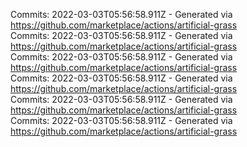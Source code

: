 Commits: 2022-03-03T05:56:58.911Z - Generated via https://github.com/marketplace/actions/artificial-grass
<br>
Commits: 2022-03-03T05:56:58.911Z - Generated via https://github.com/marketplace/actions/artificial-grass
<br>
Commits: 2022-03-03T05:56:58.911Z - Generated via https://github.com/marketplace/actions/artificial-grass
<br>
Commits: 2022-03-03T05:56:58.911Z - Generated via https://github.com/marketplace/actions/artificial-grass
<br>
Commits: 2022-03-03T05:56:58.911Z - Generated via https://github.com/marketplace/actions/artificial-grass
<br>
Commits: 2022-03-03T05:56:58.911Z - Generated via https://github.com/marketplace/actions/artificial-grass
<br>
